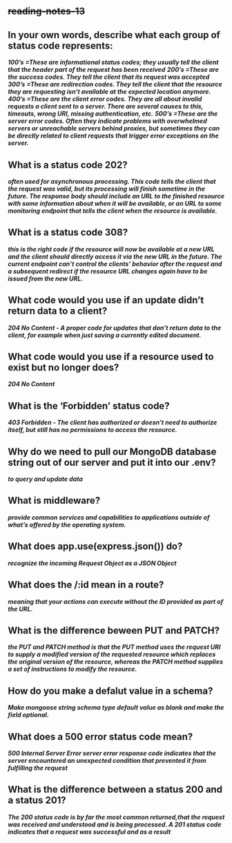 ## ~~reading-notes-13~~

## In your own words, describe what each group of status code represents:
***100’s =These are informational status codes; they usually tell the client that the header part of the request has been received***
***200’s =These are the success codes. They tell the client that its request was accepted***
***300’s =These are redirection codes. They tell the client that the resource they are requesting isn’t available at the expected location anymore.***
***400’s =These are the client error codes. They are all about invalid requests a client sent to a server. There are several causes to this, timeouts, wrong URI, missing authentication, etc.***
***500’s =These are the server error codes. Often they indicate problems with overwhelmed servers or unreachable servers behind proxies, but sometimes they can be directly related to client requests that trigger error exceptions on the server.***

## What is a status code 202?
***often used for asynchronous processing. This code tells the client that the request was valid, but its processing will finish sometime in the future. The response body should include an URL to the finished resource with some information about when it will be available, or an URL to some monitoring endpoint that tells the client when the resource is available.***

## What is a status code 308?
***this is the right code if the resource will now be available at a new URL and the client should directly access it via the new URL in the future. The current endpoint can’t control the clients’ behavior after the request and a subsequent redirect if the resource URL changes again have to be issued from the new URL.***

## What code would you use if an update didn’t return data to a client?
***204 No Content - A proper code for updates that don’t return data to the client, for example when just saving a currently edited document.***

## What code would you use if a resource used to exist but no longer does?
***204 No Content*** 

## What is the ‘Forbidden’ status code?
***403 Forbidden - The client has authorized or doesn’t need to authorize itself, but still has no permissions to access the resource.***




## Why do we need to pull our MongoDB database string out of our server and put it into our .env?
***to query and update data***

## What is middleware?
***provide common services and capabilities to applications outside of what’s offered by the operating system.***

## What does app.use(express.json()) do?
***recognize the incoming Request Object as a JSON Object***

## What does the /:id mean in a route?
***meaning that your actions can execute without the ID provided as part of the URL.***

## What is the difference beween PUT and PATCH?
***the PUT and PATCH method is that the PUT method uses the request URI to supply a modified version of the requested resource which replaces the original version of the resource, whereas the PATCH method supplies a set of instructions to modify the resource.***

## How do you make a defalut value in a schema?
***Make mongoose string schema type default value as blank and make the field optional.***

## What does a 500 error status code mean?
***500 Internal Server Error server error response code indicates that the server encountered an unexpected condition that prevented it from fulfilling the request***

## What is the difference between a status 200 and a status 201?
***The 200 status code is by far the most common returned,that the request was received and understood and is being processed. A 201 status code indicates that a request was successful and as a result***

